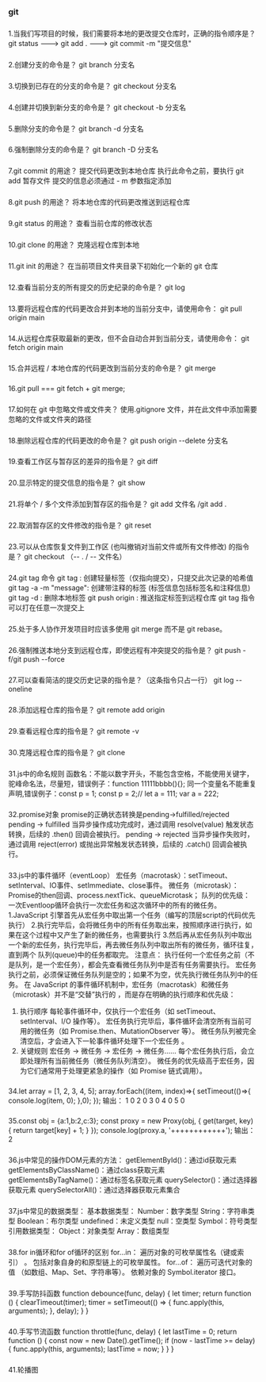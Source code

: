 ### git
###
1.当我们写项目的时候，我们需要将本地的更改提交仓库时，正确的指令顺序是？
git status ---> git add . ---> git commit -m "提交信息"
###
2.创建分支的命令是？
git branch 分支名
###
3.切换到已存在的分支的命令是？
git checkout 分支名
###
4.创建并切换到新分支的命令是？
git checkout -b 分支名
###
5.删除分支的命令是？
git branch -d 分支名
###
6.强制删除分支的命令是？
git branch -D 分支名
###
7.git commit 的用途？
提交代码更改到本地仓库
执行此命令之前，要执行 git add 暂存文件
提交的信息必须通过 - m 参数指定添加
###
8.git push 的用途？
将本地仓库的代码更改推送到远程仓库
###
9.git status 的用途？
查看当前仓库的修改状态
###
10.git clone 的用途？
克隆远程仓库到本地
###
11.git init 的用途？
在当前项目文件夹目录下初始化一个新的 git 仓库
###
12.查看当前分支的所有提交的历史纪录的命令是？
git log
###
13.要将远程仓库的代码更改合并到本地的当前分支中，请使用命令：
git pull origin main
###
14.从远程仓库获取最新的更改，但不会自动合并到当前分支，请使用命令：
git fetch origin main
###
15.合并远程 / 本地仓库的代码更改到当前分支的命令是？
git merge
###
16.git pull === git fetch + git merge;
###
17.如何在 git 中忽略文件或文件夹？
使用.gitignore 文件，并在此文件中添加需要忽略的文件或文件夹的路径
###
18.删除远程仓库的代码更改的命令是？
git push origin --delete 分支名
###
19.查看工作区与暂存区的差异的指令是？
git diff
###
20.显示特定的提交信息的指令是？
git show
###
21.将单个 / 多个文件添加到暂存区的指令是？
git add 文件名 /git add .
###
22.取消暂存区的文件修改的指令是？
git reset
###
23.可以从仓库恢复文件到工作区 (也叫撤销对当前文件或所有文件修改) 的指令是？
git checkout （-- . / -- 文件名）
###
24.git tag 命令
git tag <name>: 创建轻量标签（仅指向提交），只提交此次记录的哈希值
git tag -a <name> -m "message": 创建带注释的标签 (标签信息包括标签名和注释信息)
git tag -d <name>: 删除本地标签
git push origin <tagname>: 推送指定标签到远程仓库
git tag 指令可以打在任意一次提交上
###
25.处于多人协作开发项目时应该多使用 git merge 而不是 git rebase。
###
26.强制推送本地分支到远程仓库，即使远程有冲突提交的指令是？
git push -f/git push --force
###
27.可以查看简洁的提交历史记录的指令是？（这条指令只占一行）
git log --oneline
###
28.添加远程仓库的指令是？
git remote add origin <url>
###
29.查看远程仓库的指令是？
git remote -v
###
30.克隆远程仓库的指令是？
git clone <url>
###
31.js中的命名规则
函数名：不能以数字开头，不能包含空格，不能使用关键字，驼峰命名法，尽量短，错误例子：function 11111bbbb(){};
同一个变量名不能重复声明,错误例子：const p = 1; const p = 2;// let a = 111; var a = 222;
###
32.promise对象
promise的正确状态转换是pending->fulfilled/rejected
pending -> fulfilled
当异步操作成功完成时，通过调用 resolve(value) 触发状态转换，后续的 .then() 回调会被执行。
pending -> rejected
当异步操作失败时，通过调用 reject(error) 或抛出异常触发状态转换，后续的 .catch() 回调会被执行。
###
33.js中的事件循环（eventLoop）
宏任务（macrotask）：setTimeout、setInterval、IO事件、setImmediate、close事件。
微任务（microtask）：Promise的then回调、process.nextTick、queueMicrotask；
队列的优先级：
一次Eventloop循环会执行一次宏任务和这次循环中的所有的微任务。
1.JavaScript 引擎首先从宏任务中取出第一个任务（编写的顶层script的代码优先执行）
2.执行完毕后，会将微任务中的所有任务取出来，按照顺序进行执行，如果在这个过程中又产生了新的微任务，也需要执行
3.然后再从宏任务队列中取出一个新的宏任务，执行完毕后，再去微任务队列中取出所有的微任务，循环往复，直到两个 队列(queue)中的任务都取完。
注意点：
执行任何一个宏任务之前（不是队列，是一个宏任务），都会先查看微任务队列中是否有任务需要执行。
宏任务执行之前，必须保证微任务队列是空的；如果不为空，优先执行微任务队列中的任务。
在 JavaScript 的事件循环机制中，宏任务（macrotask）和微任务（microtask）并不是“交替”执行的 ，而是存在明确的执行顺序和优先级：
1. 执行顺序
每轮事件循环中，仅执行一个宏任务（如 setTimeout、setInterval、I/O 操作等）。
宏任务执行完毕后，事件循环会清空所有当前可用的微任务（如 Promise.then、MutationObserver 等）。
微任务队列被完全清空后，才会进入下一轮事件循环处理下一个宏任务 。
2. 关键规则
宏任务 → 微任务 → 宏任务 → 微任务......
每个宏任务执行后，会立即处理所有当前微任务（微任务队列清空）。
微任务的优先级高于宏任务，因为它们通常用于处理更紧急的操作（如 Promise 链式调用）。 
###
34.let array = [1, 2, 3, 4, 5];
array.forEach((item, index)=>{
    setTimeout(()=>{
        console.log(item, 0);
    },0);
});
输出：
    1 0
    2 0
    3 0
    4 0
    5 0 
###
35.const obj = {a:1,b:2,c:3};
const proxy = new Proxy(obj, {
    get(target, key) {
        return target[key] + 1;
    }
});
console.log(proxy.a, '++++++++++++'); 
输出：2
###
36.js中常见的操作DOM元素的方法：
getElementById()：通过id获取元素
getElementsByClassName()：通过class获取元素
getElementsByTagName()：通过标签名获取元素
querySelector()：通过选择器获取元素
querySelectorAll()：通过选择器获取元素集合
###
37.js中常见的数据类型：
基本数据类型：
Number：数字类型
String：字符串类型
Boolean：布尔类型
undefined：未定义类型
null：空类型
Symbol：符号类型
引用数据类型：
Object：对象类型
Array：数组类型
###
38.for in循环和for of循环的区别
for...in：
遍历对象的可枚举属性名（键或索引） 。
包括对象自身的和原型链上的可枚举属性。
for...of：
遍历可迭代对象的值 （如数组、Map、Set、字符串等）。
依赖对象的 Symbol.iterator 接口。 
###
39.手写防抖函数
    function debounce(func, delay) {
        let timer;
        return function () {
            clearTimeout(timer);
            timer = setTimeout(() => {
                func.apply(this, arguments);
            }, delay);
        }
    }
###
40.手写节流函数
    function throttle(func, delay) {
        let lastTime = 0;
        return function () {
            const now = new Date().getTime();
            if (now - lastTime >= delay) {
                func.apply(this, arguments);
                lastTime = now;
            }
        }
    } 

###
41.轮播图
    <style>
        .swiper {
            width: 600px;
            height: 300px;
        }

        .swiper-slide {
            text-align: center;
            display: flex;
            justify-content: center;
            align-items: center;
            background-color: #f1f1f1;
        }

        .swiper-slide img {
            max-width: 100%;
            max-height: 100%;
            object-fit: cover;
        }
    </style>

<body>
    <script src="https://unpkg.com/swiper@8/swiper-bundle.min.js"></script>
    <div class="swiper">
        <div class="swiper-wrapper">
            <div class="swiper-slide"><img src="https://picsum.photos/600/300?random=1" alt="图片1"></div>
            <div class="swiper-slide"><img src="https://picsum.photos/600/300?random=2" alt="图片2"></div>
            <div class="swiper-slide"><img src="https://picsum.photos/600/300?random=3" alt="图片3"></div>
        </div>
        <div class="swiper-pagination"></div>
        <div class="swiper-button-prev"></div>
        <div class="swiper-button-next"></div>
    </div>

    <script>
        var mySwiper = new Swiper('.swiper', {
            direction: 'horizontal', // 水平切换选项
            loop: true, // 循环模式选项
            autoplay: false, // 关闭自动播放
            effect: 'fade', // 切换效果
            // 如果需要分页器
            pagination: {
                el: '.swiper-pagination',
                clickable: true, // 允许点击分页器切换
            },
            navigation: {
                nextEl: '.swiper-button-next',
                prevEl: '.swiper-button-prev',
            },
        });
    </script>
</body>

###
42.以下代码输出结果是？
function test() {
    var x = 666;
    if (true) {
        var x = 888;
        console.log(x);
    }
    console.log(x);
}
test();
输出：888 888

###
43.以下代码输出结果是？
setTimeout(()=>{
    console.log("aaaaaaaaaa", 0);
}, 0)
Promise.resolve().then(()=>{
    console.log("bbbbbbbbbb", 0);
});
console.log("cccccccccc", 0);
最后的输出顺序是？
cccccccccc 0
bbbbbbbbbb 0
aaaaaaaaaa 0 

###
44.以下代码输出结果是？
const obj = {qwe: 2};
const obj2 = obj;
obj.qwe = 666;
console.log(obj2.qwe);
输出：666

###
45.以下代码的输出结果是？
let bbb = ["asdasdasd", "adsasdasdqqq", "qewrqwrqr"];
bbb.push("zxczczczcx");
console.log(bbb.length);
输出：4 

###
46.以下代码输出结果是？
let rererer = 0;
for (let i = 1; i <= 10; i++) {
    rererer += i;
}
console.log(rererer);
输出：55

###
47.以下代码输出结果是？
const a = [1,2,3,4,5];
const newA = [...a, 6, ...[7,8,9]];
console.log(newA.length);
输出：9

###
48.以下代码输出结果是？
const bubuu = [1,2,3];
bubuu.push(...[4,5,6]);
console.log(bubuu);
输出：[1,2,3,4,5,6]

###
49.localStorage和sessionStorage和cookie的区别？

localStorage：适合存储长期不变的数据，容量大，永久保存，但不适合敏感信息。
sessionStorage：适合临时会话数据，页面关闭即清除，对于多标签页独立存储。
Cookie：主要用于服务器端需要读取的数据，如身份验证，体积小但会随请求发送，增加网络负担。 

###
50.常用的调用后端接口的方法有哪些？
fetch:
axios:
jQuery.ajax:
XMLHttpRequest: 

###
51.promise和async/await的区别？

本质区别
特性
PROMISE                         ASYNC/AWAIT 

本质
原生的异步处理对象               基于Promise的语法糖 

返回值类型
Promise对象                     函数返回值自动包装为Promise 

错误处理
通过.catch()捕获                通过try/catch捕获 

代码结构
链式调用（.then().catch() ）    同步式写法，避免回调地狱  

###
52.做一个表格
Echarts
四个表格重点！！！！会抽一个表格考（只需要写js即可）